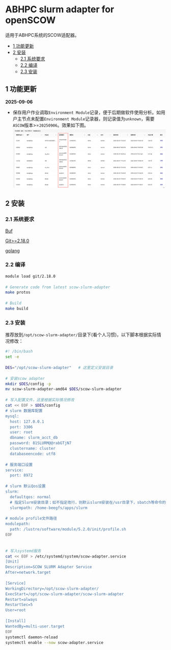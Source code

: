 # ABHPC slurm adapter for openSCOW <!-- omit in toc -->

适用于ABHPC系统的SCOW适配器。

- [1 功能更新](#1-功能更新)
- [2 安装](#2-安装)
  - [2.1 系统要求](#21-系统要求)
  - [2.2 编译](#22-编译)
  - [2.3 安装](#23-安装)


## 1 功能更新

**2025-09-06**
- 保存用户作业调取`Environment Module`记录，便于后期做软件使用分析。如用户主节点未配置`Environment Module`记录器，则记录值为`unknown`，需要`ASCOW`版本>=`20250906`。效果如下图。
![1757250643455](image/README/1757250643455.png)

## 2 安装
### 2.1 系统要求

[Buf](https://buf.build/docs/installation/)

[Git>=2.18.0](https://github.com/git/git)

[golang](https://go.dev/doc/install)

### 2.2 编译
```bash
module load git/2.18.0

# Generate code from latest scow-slurm-adapter
make protos

# Build
make build
```

### 2.3 安装
推荐放到```/opt/scow-slurm-adapter/```目录下(看个人习惯)，以下脚本根据实际情况修改：
```bash
#! /bin/bash
set -e

DES="/opt/scow-slurm-adapter"   # 这里定义安装目录

# 安装scow adapter
mkdir $DES/config -p
mv scow-slurm-adapter-amd64 $DES/scow-slurm-adapter

# 写入配置文件，这里根据实际情况修改
cat << EOF > $DES/config
# slurm 数据库配置
mysql:
  host: 127.0.0.1
  port: 3306
  user: root
  dbname: slurm_acct_db
  password: 81SLURM@@rabGTjN7
  clustername: cluster
  databaseencode: utf8

# 服务端口设置
service:
  port: 8972

# slurm 默认Qos设置
slurm:
  defaultqos: normal
  # 指定Slurm安装目录；如不指定改行，则默认slurm安装在/usr目录下，sbatch等命令的全路径为/usr/bin/sbatch
  slurmpath: /home-beegfs/apps/slurm

# module profile文件路径
modulepath:
  path: /lustre/software/module/5.2.0/init/profile.sh
EOF


# 写入systemd服务
cat << EOF > /etc/systemd/system/scow-adapter.service
[Unit]
Description=SCOW SLURM Adapter Service
After=network.target

[Service]
WorkingDirectory=/opt/scow-slurm-adapter/
ExecStart=/opt/scow-slurm-adapter/scow-slurm-adapter
Restart=always
RestartSec=5
User=root

[Install]
WantedBy=multi-user.target
EOF
systemctl daemon-reload
systemctl enable --now scow-adapter.service
```